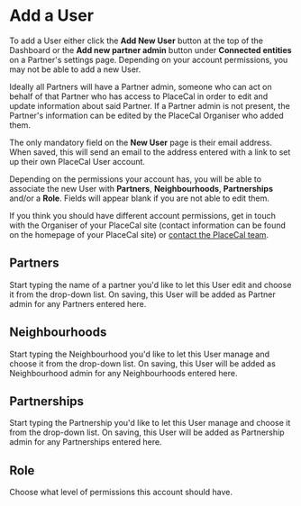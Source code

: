 # Add a User

To add a User either click the **Add New User** button at the top of the Dashboard or the **Add new partner admin** button under **Connected entities** on a Partner's settings page. Depending on your account permissions, you may not be able to add a new User.

Ideally all Partners will have a Partner admin, someone who can act on behalf of that Partner who has access to PlaceCal in order to edit and update information about said Partner. If a Partner admin is not present, the Partner's information can be edited by the PlaceCal Organiser who added them.&#x20;

The only mandatory field on the **New User** page is their email address. When saved, this will send an email to the address entered with a link to set up their own PlaceCal User account.&#x20;

Depending on the permissions your account has, you will be able to associate the new User with **Partners**, **Neighbourhoods**, **Partnerships** and/or a **Role**. Fields will appear blank if you are not able to edit them.&#x20;

If you think you should have different account permissions, get in touch with the Organiser of your PlaceCal site (contact information can be found on the homepage of your PlaceCal site) or [contact the PlaceCal team](mailto:support@placecal.org).&#x20;

## Partners

Start typing the name of a partner you'd like to let this User edit and choose it from the drop-down list. On saving, this User will be added as Partner admin for any Partners entered here.&#x20;

## Neighbourhoods

Start typing the Neighbourhood you'd like to let this User manage and choose it from the drop-down list. On saving, this User will be added as Neighbourhood admin for any Neighbourhoods entered here.&#x20;

## Partnerships

Start typing the Partnership you'd like to let this User manage and choose it from the drop-down list. On saving, this User will be added as Partnership admin for any Partnerships entered here.&#x20;

## Role

Choose what level of permissions this account should have.&#x20;

